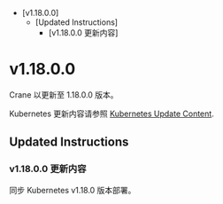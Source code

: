 - [v1.18.0.0]
  - [Updated Instructions]
    - [v1.18.0.0 更新内容]

# v1.18.0.0

Crane 以更新至 1.18.0.0 版本。

Kubernetes 更新内容请参照 [Kubernetes Update Content](https://raw.githubusercontent.com/kubernetes/kubernetes/master/CHANGELOG/CHANGELOG-1.18.md).

## Updated Instructions

### v1.18.0.0 更新内容

同步 Kubernetes v1.18.0 版本部署。
